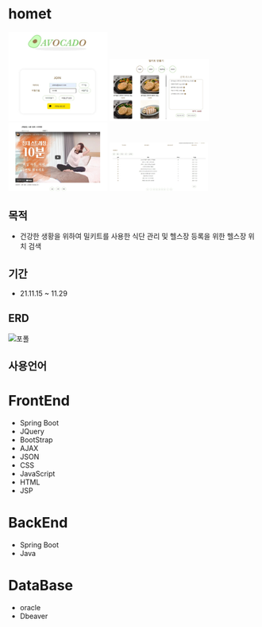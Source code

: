 # homet     
<a href="#"><img src="https://github.com/kangkyuseok/homet/blob/master/images/a1.jpg?raw=true" width="200px" alt="sample image"><a/>
 <a href="#"><img src="https://github.com/kangkyuseok/homet/blob/master/images/a2.jpg?raw=true" width="200px" alt="sample image"><a/>
   <a href="#"><img src="https://github.com/kangkyuseok/homet/blob/master/images/a3.jpg?raw=true" width="200px" alt="sample image"><a/>
     <a href="#"><img src="https://github.com/kangkyuseok/homet/blob/master/images/a4.jpg?raw=true" width="200px" alt="sample image"><a/>
## 목적
- 건강한 생황을 위하여 밀키트를 사용한 식단 관리 및 헬스장 등록을 위한 헬스장 위치 검색
## 기간
- 21.11.15 ~ 11.29
## ERD
![포폴](https://user-images.githubusercontent.com/90165033/145937030-2f717d2c-b2d2-47b5-b0ba-5f74858b38bd.jpg)



## **사용언어**
# FrontEnd
- Spring Boot
- JQuery
- BootStrap
- AJAX
- JSON
- CSS
- JavaScript
- HTML
- JSP
# BackEnd
- Spring Boot
- Java
# DataBase
- oracle
- Dbeaver

